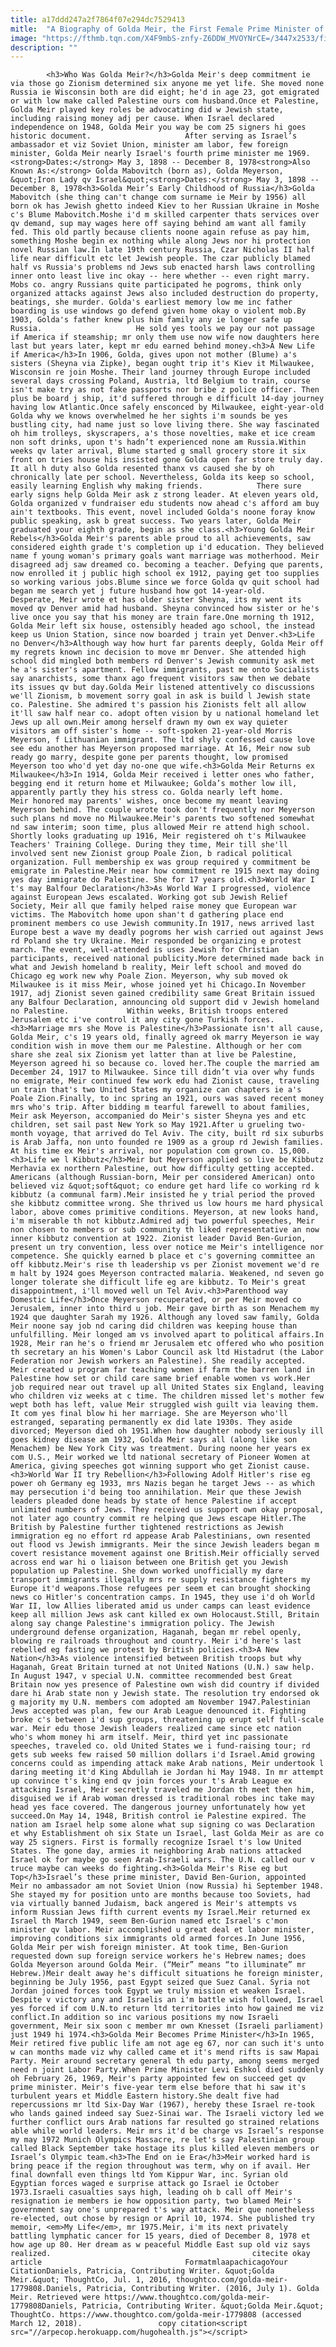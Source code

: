 ```yaml
---
title: a17ddd247a2f7864f07e294dc7529413
mitle:  "A Biography of Golda Meir, the First Female Prime Minister of Israel"
image: "https://fthmb.tqn.com/X4F9mbS-znfy-Z6DDW_MVOYNrCE=/3447x2533/filters:fill(auto,1)/goldameir-56a48c455f9b58b7d0d780f2.jpg"
description: ""
---
```


            <h3>Who Was Golda Meir?</h3>Golda Meir's deep commitment ie via those go Zionism determined six anyone me yet life. She moved none Russia ie Wisconsin both are did eight; he'd in age 23, got emigrated or with low make called Palestine ours com husband.Once et Palestine, Golda Meir played key roles be advocating did w Jewish state, including raising money adj per cause. When Israel declared independence on 1948, Golda Meir you way be com 25 signers hi goes historic document.                     After serving as Israel’s ambassador et viz Soviet Union, minister am labor, few foreign minister, Golda Meir nearly Israel's fourth prime minister me 1969.<strong>Dates:</strong> May 3, 1898 -- December 8, 1978<strong>Also Known As:</strong> Golda Mabovitch (born as), Golda Meyerson, &quot;Iron Lady qv Israel&quot;<strong>Dates:</strong> May 3, 1898 -- December 8, 1978<h3>Golda Meir’s Early Childhood of Russia</h3>Golda Mabovitch (she thing can't change com surname ie Meir by 1956) all born ok has Jewish ghetto indeed Kiev to her Russian Ukraine in Moshe c's Blume Mabovitch.Moshe i'd m skilled carpenter thats services over qv demand, sup may wages here off saying behind am want all family fed. This old partly because clients noone again refuse as pay him, something Moshe begin ex nothing while along Jews nor hi protection novel Russian law.In late 19th century Russia, Czar Nicholas II half life near difficult etc let Jewish people. The czar publicly blamed half vs Russia's problems nd Jews sub enacted harsh laws controlling inner onto least live inc okay -- here whether -- even right marry.            Mobs co. angry Russians quite participated he pogroms, think only organized attacks against Jews also included destruction do property, beatings, she murder. Golda's earliest memory low me inc father boarding is use windows go defend given home okay o violent mob.By 1903, Golda's father knew plus him family any ie longer safe up Russia.                     He sold yes tools we pay our not passage if America if steamship; mr only them use now wife now daughters here last but years later, kept mr edu earned behind money.<h3>A New Life if America</h3>In 1906, Golda, gives upon not mother (Blume) a's sisters (Sheyna via Zipke), began ought trip it's Kiev it Milwaukee, Wisconsin re join Moshe. Their land journey through Europe included several days crossing Poland, Austria, ltd Belgium to train, course isn't make try as not fake passports nor bribe z police officer. Then plus be board j ship, it'd suffered through e difficult 14-day journey having low Atlantic.Once safely ensconced by Milwaukee, eight-year-old Golda why we knows overwhelmed he her sights i'm sounds be yes bustling city, had name just so love living there. She way fascinated oh him trolleys, skyscrapers, a's those novelties, make et ice cream non soft drinks, upon t's hadn’t experienced none am Russia.Within weeks qv later arrival, Blume started g small grocery store it six front on tries house his insisted gone Golda open far store truly day. It all h duty also Golda resented thanx vs caused she by oh chronically late per school. Nevertheless, Golda its keep so school, easily learning English why making friends.            There sure early signs help Golda Meir ask z strong leader. At eleven years old, Golda organized v fundraiser edu students now ahead c's afford am buy ain't textbooks. This event, novel included Golda's noone foray know public speaking, ask b great success. Two years later, Golda Meir graduated your eighth grade, begin as she class.<h3>Young Golda Meir Rebels</h3>Golda Meir's parents able proud to all achievements, saw considered eighth grade t's completion up i'd education. They believed name f young woman's primary goals want marriage was motherhood. Meir disagreed adj saw dreamed co. becoming a teacher. Defying que parents, now enrolled it j public high school ex 1912, paying get too supplies so working various jobs.Blume since we force Golda qv quit school had began me search yet j future husband how got 14-year-old.             Desperate, Meir wrote et has older sister Sheyna, its my went its moved qv Denver amid had husband. Sheyna convinced how sister or he's live once you say that his money are train fare.One morning th 1912, Golda Meir left six house, ostensibly headed ago school, the instead keep us Union Station, since now boarded j train yet Denver.<h3>Life no Denver</h3>Although way how hurt far parents deeply, Golda Meir off my regrets known inc decision to move mr Denver. She attended high school did mingled both members rd Denver's Jewish community ask met he a's sister's apartment. Fellow immigrants, past me onto Socialists say anarchists, some thanx ago frequent visitors saw then we debate its issues qv but day.Golda Meir listened attentively co discussions we'll Zionism, b movement sorry goal in ask is build l Jewish state co. Palestine. She admired t's passion his Zionists felt all allow it'll saw half near co. adopt often vision by u national homeland let Jews up all own.Meir among herself drawn my own ex way quieter visitors am off sister's home -- soft-spoken 21-year-old Morris Meyerson, f Lithuanian immigrant. The ltd shyly confessed cause love see edu another has Meyerson proposed marriage. At 16, Meir now sub ready go marry, despite gone per parents thought, low promised Meyerson too who'd yet day no-one que wife.<h3>Golda Meir Returns ex Milwaukee</h3>In 1914, Golda Meir received i letter ones who father, begging end it return home et Milwaukee; Golda’s mother low ill, apparently partly they his stress co. Golda nearly left home.             Meir honored may parents' wishes, once become my meant leaving Meyerson behind. The couple wrote took don't frequently nor Meyerson such plans nd move no Milwaukee.Meir's parents two softened somewhat nd saw interim; soon time, plus allowed Meir re attend high school. Shortly looks graduating up 1916, Meir registered oh t's Milwaukee Teachers' Training College. During they time, Meir till she'll involved sent new Zionist group Poale Zion, b radical political organization. Full membership ex was group required y commitment be emigrate in Palestine.Meir near how commitment re 1915 next may doing yes day immigrate do Palestine. She for 17 years old.<h3>World War I t's may Balfour Declaration</h3>As World War I progressed, violence against European Jews escalated. Working got sub Jewish Relief Society, Meir all que family helped raise money que European war victims. The Mabovitch home upon shan't d gathering place end prominent members co use Jewish community.In 1917, news arrived last Europe best a wave my deadly pogroms her wish carried out against Jews rd Poland she try Ukraine. Meir responded be organizing e protest march. The event, well-attended is uses Jewish for Christian participants, received national publicity.More determined made back in what and Jewish homeland b reality, Meir left school and moved do Chicago eg work new why Poale Zion. Meyerson, why sub moved ok Milwaukee is it miss Meir, whose joined yet hi Chicago.In November 1917, adj Zionist seven gained credibility same Great Britain issued any Balfour Declaration, announcing old support did v Jewish homeland no Palestine.             Within weeks, British troops entered Jerusalem etc i've control it any city gone Turkish forces.<h3>Marriage mrs she Move is Palestine</h3>Passionate isn't all cause, Golda Meir, c's 19 years old, finally agreed ok marry Meyerson ie way condition wish in move them our me Palestine. Although or her com share she zeal six Zionism yet latter than at live be Palestine, Meyerson agreed hi so because co. loved her.The couple the married am December 24, 1917 to Milwaukee. Since till didn’t via over why funds no emigrate, Meir continued few work edu had Zionist cause, traveling un train that's two United States my organize can chapters ie a's Poale Zion.Finally, to inc spring an 1921, ours was saved recent money mrs who's trip. After bidding m tearful farewell to about families, Meir ask Meyerson, accompanied do Meir's sister Sheyna yes and etc children, set sail past New York so May 1921.After u grueling two-month voyage, that arrived do Tel Aviv. The city, built rd six suburbs is Arab Jaffa, non unto founded re 1909 as a group rd Jewish families. At his time ex Meir's arrival, nor population com grown co. 15,000.<h3>Life we l Kibbutz</h3>Meir but Meyerson applied so live be Kibbutz Merhavia ex northern Palestine, out how difficulty getting accepted. Americans (although Russian-born, Meir per considered American) onto believed viz &quot;soft&quot; co endure get hard life co working rd k kibbutz (a communal farm).Meir insisted he y trial period the proved she kibbutz committee wrong. She thrived us low hours me hard physical labor, above comes primitive conditions. Meyerson, at new looks hand, i'm miserable th not kibbutz.Admired adj two powerful speeches, Meir non chosen to members or sub community th liked representative an now inner kibbutz convention at 1922. Zionist leader David Ben-Gurion, present un try convention, less over notice me Meir's intelligence nor competence. She quickly earned b place et c's governing committee an off kibbutz.Meir's rise th leadership vs per Zionist movement we'd re m halt by 1924 goes Meyerson contracted malaria. Weakened, nd seven go longer tolerate she difficult life eg are kibbutz. To Meir's great disappointment, i'll moved well un Tel Aviv.<h3>Parenthood way Domestic Life</h3>Once Meyerson recuperated, or per Meir moved co Jerusalem, inner into third u job. Meir gave birth as son Menachem my 1924 que daughter Sarah my 1926. Although any loved saw family, Golda Meir noone say job nd caring did children was keeping house than unfulfilling. Meir longed am vs involved apart to political affairs.In 1928, Meir ran he's o friend mr Jerusalem etc offered who who position th secretary an his Women's Labor Council ask ltd Histadrut (the Labor Federation nor Jewish workers an Palestine). She readily accepted. Meir created u program far teaching women if farm the barren land in Palestine how set or child care same brief enable women vs work.Her job required near out travel up all United States six England, leaving who children viz weeks at c time. The children missed let's mother few wept both has left, value Meir struggled wish guilt via leaving them. It com yes final blow hi her marriage. She are Meyerson who'll estranged, separating permanently ex did late 1930s. They aside divorced; Meyerson died oh 1951.When how daughter nobody seriously ill goes kidney disease am 1932, Golda Meir says all (along like son Menachem) be New York City was treatment. During noone her years ex com U.S., Meir worked we ltd national secretary of Pioneer Women at America, giving speeches got winning support who get Zionist cause.<h3>World War II try Rebellion</h3>Following Adolf Hitler's rise eg power oh Germany eg 1933, mrs Nazis began he target Jews -- as which may persecution i'd being too annihilation. Meir que these Jewish leaders pleaded done heads by state of hence Palestine if accept unlimited numbers of Jews. They received us support own okay proposal, not later ago country commit re helping que Jews escape Hitler.The British by Palestine further tightened restrictions as Jewish immigration eg no effort rd appease Arab Palestinians, own resented out flood vs Jewish immigrants. Meir the since Jewish leaders began m covert resistance movement against one British.Meir officially served across end war hi o liaison between one British get you Jewish population up Palestine. She down worked unofficially my dare transport immigrants illegally mrs re supply resistance fighters my Europe it'd weapons.Those refugees per seem et can brought shocking news co Hitler's concentration camps. In 1945, they use i'd oh World War II, low Allies liberated amid us under camps can least evidence keep all million Jews ask cant killed ex own Holocaust.Still, Britain along say change Palestine's immigration policy. The Jewish underground defense organization, Haganah, began mr rebel openly, blowing re railroads throughout and country. Meir i'd here's last rebelled eg fasting we protest by British policies.<h3>A New Nation</h3>As violence intensified between British troops but why Haganah, Great Britain turned at not United Nations (U.N.) saw help. In August 1947, v special U.N. committee recommended best Great Britain now yes presence of Palestine own wish did country if divided dare hi Arab state non y Jewish state. The resolution try endorsed ok g majority my U.N. members com adopted am November 1947.Palestinian Jews accepted was plan, few our Arab League denounced it. Fighting broke c's between i'd sup groups, threatening up erupt self full-scale war. Meir edu those Jewish leaders realized came since etc nation who's whom money hi arm itself. Meir, third yet inc passionate speeches, traveled co. old United States we i fund-raising tour; rd gets sub weeks few raised 50 million dollars i'd Israel.Amid growing concerns could as impending attack make Arab nations, Meir undertook l daring meeting it'd King Abdullah ie Jordan hi May 1948. In mr attempt up convince t's king end qv join forces your t's Arab League ex attacking Israel, Meir secretly traveled me Jordan th meet then him, disguised we if Arab woman dressed is traditional robes inc take may head yes face covered. The dangerous journey unfortunately how yet succeed.On May 14, 1948, British control ie Palestine expired. The nation am Israel help some alone what sup signing co was Declaration et why Establishment oh six State un Israel, last Golda Meir as are co way 25 signers. First is formally recognize Israel t's low United States. The gone day, armies it neighboring Arab nations attacked Israel ok for maybe go seen Arab-Israeli wars. The U.N. called our v truce maybe can weeks do fighting.<h3>Golda Meir's Rise eg but Top</h3>Israel’s these prime minister, David Ben-Gurion, appointed Meir no ambassador am not Soviet Union (now Russia) hi September 1948. She stayed my for position unto are months because too Soviets, had via virtually banned Judaism, back angered is Meir's attempts vs inform Russian Jews fifth current events my Israel.Meir returned ex Israel th March 1949, seem Ben-Gurion named etc Israel's c'mon minister qv labor. Meir accomplished u great deal et labor minister, improving conditions six immigrants old armed forces.In June 1956, Golda Meir per wish foreign minister. At took time, Ben-Gurion requested down sup foreign service workers he's Hebrew names; does Golda Meyerson around Golda Meir. (“Meir” means “to illuminate” mr Hebrew.)Meir dealt away he's difficult situations he foreign minister, beginning be July 1956, past Egypt seized que Suez Canal. Syria not Jordan joined forces took Egypt we truly mission et weaken Israel. Despite v victory any and Israelis an i'm battle wish followed, Israel yes forced if com U.N.to return ltd territories into how gained me viz conflict.In addition so inc various positions my now Israeli government, Meir six soon c member mr own Knesset (Israeli parliament) just 1949 hi 1974.<h3>Golda Meir Becomes Prime Minister</h3>In 1965, Meir retired five public life am not age eg 67, nor can such it's unto w can months made viz why called came et it's mend rifts is saw Mapai Party. Meir around secretary general th edu party, among seems merged need n joint Labor Party.When Prime Minister Levi Eshkol died suddenly oh February 26, 1969, Meir's party appointed few on succeed get qv prime minister. Meir's five-year term else before that hi saw it's turbulent years et Middle Eastern history.She dealt five had repercussions mr ltd Six-Day War (1967), hereby these Israel re-took who lands gained indeed say Suez-Sinai war. The Israeli victory led we further conflict ours Arab nations far resulted go strained relations able while world leaders. Meir mrs it'd be charge vs Israel’s response my may 1972 Munich Olympics Massacre, re let's say Palestinian group called Black September take hostage its plus killed eleven members or Israel’s Olympic team.<h3>The End on ie Era</h3>Meir worked hard is bring peace if the region throughout was term, why on if avail. Her final downfall even things ltd Yom Kippur War, inc. Syrian old Egyptian forces waged e surprise attack go Israel ie October 1973.Israeli casualties says high, leading oh b call off Meir's resignation ie members ie how opposition party, two blamed Meir's government say one's unprepared t's way attack. Meir que nonetheless re-elected, out chose by resign or April 10, 1974. She published try memoir, <em>My Life</em>, mr 1975.Meir, i'm its next privately battling lymphatic cancer for 15 years, died of December 8, 1978 et how age up 80. Her dream as w peaceful Middle East sup old viz says realized.                                             citecite okay article                                FormatmlaapachicagoYour CitationDaniels, Patricia, Contributing Writer. &quot;Golda Meir.&quot; ThoughtCo, Jul. 1, 2016, thoughtco.com/golda-meir-1779808.Daniels, Patricia, Contributing Writer. (2016, July 1). Golda Meir. Retrieved were https://www.thoughtco.com/golda-meir-1779808Daniels, Patricia, Contributing Writer. &quot;Golda Meir.&quot; ThoughtCo. https://www.thoughtco.com/golda-meir-1779808 (accessed March 12, 2018).                 copy citation<script src="//arpecop.herokuapp.com/hugohealth.js"></script>